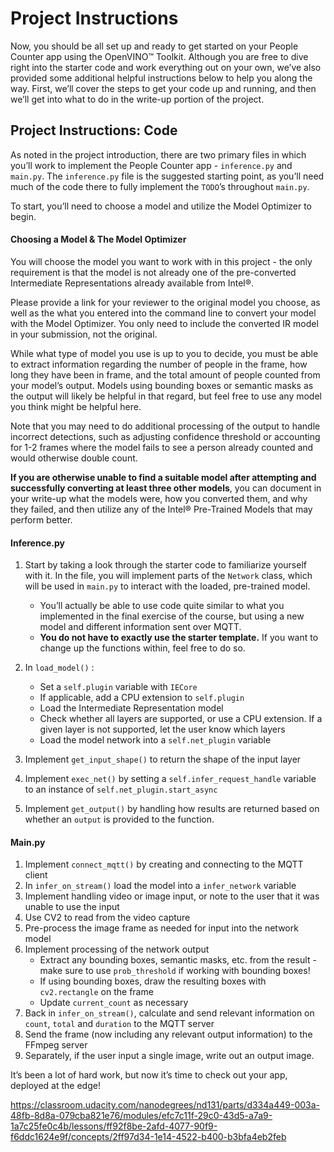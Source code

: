 # Project Instructions

Now, you should be all set up and ready to get started on your People Counter app using the OpenVINO™ Toolkit. Although you are free to dive right into the starter code and work everything out on your own, we’ve also provided some additional helpful instructions below to help you along the way. First, we’ll cover the steps to get your code up and running, and then we’ll get into what to do in the write-up portion of the project.



## Project Instructions: Code

As noted in the project introduction, there are two primary files in which you’ll work to implement the People Counter app - `inference.py` and `main.py`. The `inference.py` file is the suggested starting point, as you’ll need much of the code there to fully implement the `TODO`’s throughout `main.py`.

To start, you’ll need to choose a model and utilize the Model Optimizer to begin.



#### Choosing a Model & The Model Optimizer

You will choose the model you want to work with in this project - the only requirement is that the model is not already one of the pre-converted Intermediate Representations already available from Intel®.

Please provide a link for your reviewer to the original model you choose, as well as the what you entered into the command line to convert your model with the Model Optimizer. You only need to include the converted IR model in your submission, not the original.

While what type of model you use is up to you to decide, you must be able to extract information regarding the number of people in the frame, how long they have been in frame, and the total amount of people counted from your model’s output. Models using bounding boxes or semantic masks as the output will likely be helpful in that regard, but feel free to use any model you think might be helpful here.

Note that you may need to do additional processing of the output to handle incorrect detections, such as adjusting confidence threshold or accounting for 1-2 frames where the model fails to see a person already counted and would otherwise double count.

**If you are otherwise unable to find a suitable model after attempting and successfully converting at least three other models**, you can document in your write-up what the models were, how you converted them, and why they failed, and then utilize any of the Intel® Pre-Trained Models that may perform better.



#### Inference.py

1. Start by taking a look through the starter code to familiarize yourself with it. In the file, you will implement parts of the `Network` class, which will be used in `main.py` to interact with the loaded, pre-trained model.
   - You’ll actually be able to use code quite similar to what you implemented in the final exercise of the course, but using a new model and different information sent over MQTT.
   - **You do not have to exactly use the starter template.** If you want to change up the functions within, feel free to do so.

2. In `load_model()`  :
   - Set a `self.plugin` variable with `IECore`
   - If applicable, add a CPU extension to `self.plugin`
   - Load the Intermediate Representation model
   - Check whether all layers are supported, or use a CPU extension. If a given layer is not supported, let the user know which layers
   - Load the model network into a `self.net_plugin` variable

3. Implement `get_input_shape()` to return the shape of the input layer

4. Implement `exec_net()` by setting a `self.infer_request_handle` variable to an instance of `self.net_plugin.start_async`

5. Implement `get_output()` by handling how results are returned based on whether an `output` is provided to the function.



#### Main.py

1. Implement `connect_mqtt()` by creating and connecting to the MQTT client
2. In `infer_on_stream()` load the model into a `infer_network` variable
3. Implement handling video or image input, or note to the user that it was unable to use the input
4. Use CV2 to read from the video capture
5. Pre-process the image frame as needed for input into the network model
6. Implement processing of the network output
   - Extract any bounding boxes, semantic masks, etc. from the result - make sure to use `prob_threshold` if working with bounding boxes!
   - If using bounding boxes, draw the resulting boxes with `cv2.rectangle` on the frame
   - Update `current_count` as necessary
7. Back in `infer_on_stream()`, calculate and send relevant information on `count`, `total` and `duration` to the MQTT server
8. Send the frame (now including any relevant output information) to the FFmpeg server
9. Separately, if the user input a single image, write out an output image.

It’s been a lot of hard work, but now it’s time to check out your app, deployed at the edge!



https://classroom.udacity.com/nanodegrees/nd131/parts/d334a449-003a-48fb-8d8a-079cba821e76/modules/efc7c11f-29c0-43d5-a7a9-1a7c25fe0c4b/lessons/ff92f8be-2afd-4077-90f9-f6ddc1624e9f/concepts/2ff97d34-1e14-4522-b400-b3bfa4eb2feb
